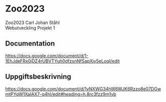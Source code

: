 # Zoo2023

Zoo2023 Carl Johan Ståhl  
Webutveckling Projekt 1

## Documentation

<https://docs.google.com/document/d/1-1EhJdeFRx0jDZ4rUBVTYuh0dfzsnNfSapXjy5eLoqI/edit>

## Uppgiftsbeskrivning

<https://docs.google.com/document/d/1vNXWG34hW6WJK6Rzzo8e07DGwmtPYqW1XaIAX7-q4hI/edit#heading=h.8rc3fzz9m1yb>
